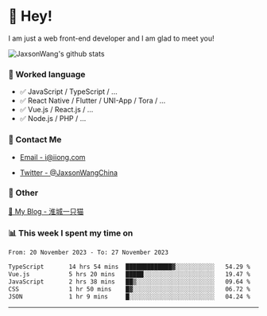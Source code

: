 # 👋 Hey!

I am just a web front-end developer and I am glad to meet you!

![JaxsonWang's github stats](https://github-readme-stats.vercel.app/api?username=JaxsonWang&&show_icons=true&&title_color=1abc9c&&icon_color=1abc9c)


### 📝 Worked language

- ✅ JavaScript / TypeScript / ...
- ✅ React Native / Flutter / UNI-App / Tora / ...
- ✅ Vue.js / React.js / ...
- ✅ Node.js / PHP / ...

### 📮 Contact Me

- [Email - i@iiong.com](mailto:i@iiong.com)

- [Twitter - @JaxsonWangChina](https://twitter.com/JaxsonWangChina)

### 🤪 Other

[📌 My Blog - 淮城一只猫](https://iiong.com)

### 📊 This week I spent my time on

<!--START_SECTION:waka-->

```txt
From: 20 November 2023 - To: 27 November 2023

TypeScript       14 hrs 54 mins  █████████████▓░░░░░░░░░░░   54.29 %
Vue.js           5 hrs 20 mins   █████░░░░░░░░░░░░░░░░░░░░   19.47 %
JavaScript       2 hrs 38 mins   ██▒░░░░░░░░░░░░░░░░░░░░░░   09.64 %
CSS              1 hr 50 mins    █▓░░░░░░░░░░░░░░░░░░░░░░░   06.72 %
JSON             1 hr 9 mins     █░░░░░░░░░░░░░░░░░░░░░░░░   04.24 %
```

<!--END_SECTION:waka-->

---
